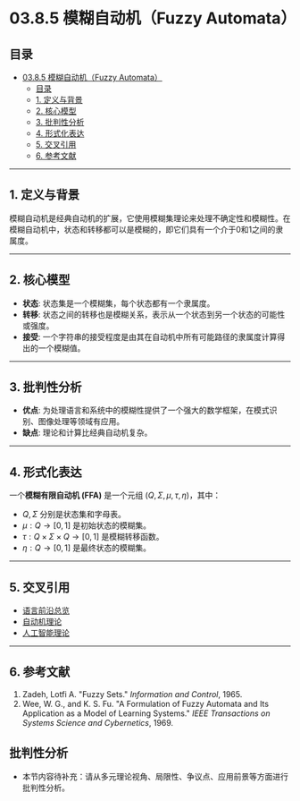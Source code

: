 # 03.8.5 模糊自动机（Fuzzy Automata）

## 目录

- [03.8.5 模糊自动机（Fuzzy Automata）](#0385-模糊自动机fuzzy-automata)
  - [目录](#目录)
  - [1. 定义与背景](#1-定义与背景)
  - [2. 核心模型](#2-核心模型)
  - [3. 批判性分析](#3-批判性分析)
  - [4. 形式化表达](#4-形式化表达)
  - [5. 交叉引用](#5-交叉引用)
  - [6. 参考文献](#6-参考文献)

---

## 1. 定义与背景

模糊自动机是经典自动机的扩展，它使用模糊集理论来处理不确定性和模糊性。在模糊自动机中，状态和转移都可以是模糊的，即它们具有一个介于0和1之间的隶属度。

---

## 2. 核心模型

- **状态**: 状态集是一个模糊集，每个状态都有一个隶属度。
- **转移**: 状态之间的转移也是模糊关系，表示从一个状态到另一个状态的可能性或强度。
- **接受**: 一个字符串的接受程度是由其在自动机中所有可能路径的隶属度计算得出的一个模糊值。

---

## 3. 批判性分析

- **优点**: 为处理语言和系统中的模糊性提供了一个强大的数学框架，在模式识别、图像处理等领域有应用。
- **缺点**: 理论和计算比经典自动机复杂。

---

## 4. 形式化表达

一个**模糊有限自动机 (FFA)** 是一个元组 $(Q, \Sigma, \mu, \tau, \eta)$，其中：

- $Q, \Sigma$ 分别是状态集和字母表。
- $\mu: Q \to [0, 1]$ 是初始状态的模糊集。
- $\tau: Q \times \Sigma \times Q \to [0, 1]$ 是模糊转移函数。
- $\eta: Q \to [0, 1]$ 是最终状态的模糊集。

---

## 5. 交叉引用

- [语言前沿总览](README.md)
- [自动机理论](README.md)
- [人工智能理论](README.md)

---

## 6. 参考文献

1. Zadeh, Lotfi A. "Fuzzy Sets." *Information and Control*, 1965.
2. Wee, W. G., and K. S. Fu. "A Formulation of Fuzzy Automata and Its Application as a Model of Learning Systems." *IEEE Transactions on Systems Science and Cybernetics*, 1969.


## 批判性分析

- 本节内容待补充：请从多元理论视角、局限性、争议点、应用前景等方面进行批判性分析。
